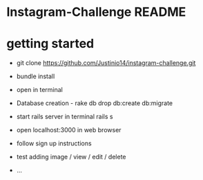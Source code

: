 # Instagram-Challenge README

# getting started

* git clone https://github.com/Justinio14/instagram-challenge.git

* bundle install

* open in terminal

* Database creation - rake db drop db:create db:migrate

* start rails server in terminal rails s

* open localhost:3000 in web browser

* follow sign up instructions

* test adding image / view / edit / delete 

* ...
